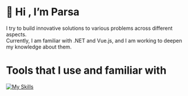  # 👋 Hi , I’m Parsa
 
I try to build innovative solutions to various problems across different aspects. <br>
Currently, I am familiar with .NET and Vue.js, and I am working to deepen my knowledge about them.

 # Tools that I use and familiar with
 [![My Skills](https://skillicons.dev/icons?i=cs,dotnet,js,vue,nuxt,html,css,sass,bootstrap,tailwind,git,github,linux,bash,docker)](https://github.com/ParsaJR/ParsaJR)
 
